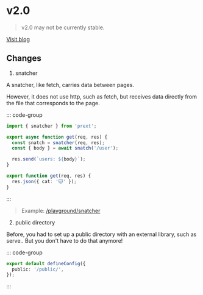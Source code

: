 # v2.0

> v2.0 may not be currently stable.

[Visit blog](/blog/v2/dev-v2-0)

## Changes

1. snatcher

A snatcher, like fetch, carries data between pages.

However, it does not use http, such as fetch, but receives data directly from the file that corresponds to the page.

::: code-group

```ts [pages/index.ts]
import { snatcher } from 'prext';

export async function get(req, res) {
  const snatch = snatcher(req, res);
  const { body } = await snatch('/user');

  res.send(`users: ${body}`);
}
```

```ts [pages/users.ts]
export function get(req, res) {
  res.json({ cat: '🐱' });
}
```

:::

> Example: [/playground/snatcher](https://github.com/do4ng/prext/tree/main/playground/snatcher)

2. public directory

Before, you had to set up a public directory with an external library, such as serve.. But you don't have to do that anymore!

::: code-group

```ts [prext.config.ts]
export default defineConfig({
  public: '/public/',
});
```

:::
